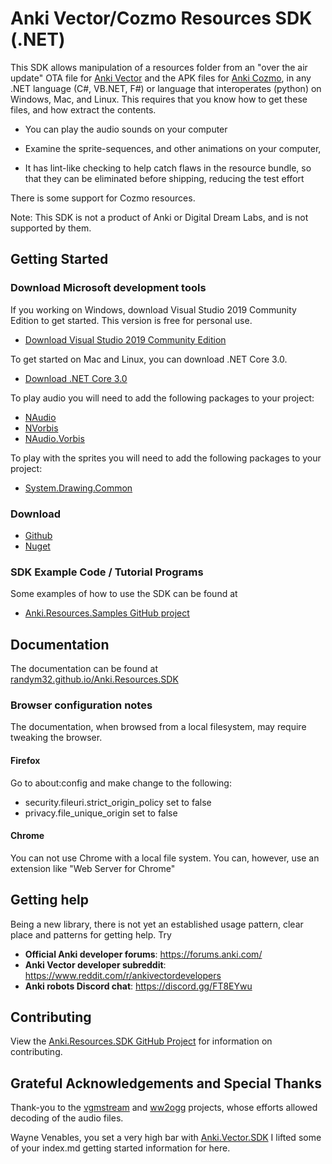 # Anki Vector/Cozmo Resources SDK  (.NET)

This SDK allows manipulation of a resources folder from an "over the air update"
OTA file for [Anki Vector](https://www.anki.com/en-us/vector) and the APK files
for [Anki Cozmo](https://www.anki.com/en-us/cozmo), in any .NET language
(C#, VB.NET, F#) or language that interoperates (python) on Windows, Mac, and
Linux.  This requires that you know how to get these files, and how extract
the contents.

* You can play the audio sounds on your computer
* Examine the sprite-sequences, and other animations on your computer,

* It has lint-like checking to help catch flaws in the resource bundle, so that
   they can be eliminated before shipping, reducing the test effort

There is some support for Cozmo resources.

Note: This SDK is not a product of Anki or Digital Dream Labs, and is not
supported by them.

## Getting Started

### Download Microsoft development tools

If you working on Windows, download Visual Studio 2019 Community Edition to get started.  This version is free for personal use.
* [Download Visual Studio 2019 Community Edition](https://visualstudio.microsoft.com/thank-you-downloading-visual-studio/?sku=Community)

To get started on Mac and Linux, you can download .NET Core 3.0.  
* [Download .NET Core 3.0](https://dotnet.microsoft.com/download/dotnet-core/3.0)

To play audio you will need to add the following packages to your project:
* [NAudio](https://www.nuget.org/packages/NAudio/)
* [NVorbis](https://www.nuget.org/packages/NVorbis/)
* [NAudio.Vorbis](https://www.nuget.org/packages/NAudio.Vorbis/)

To play with the sprites you will need to add the following packages to your project:
* [System.Drawing.Common](https://www.nuget.org/packages/System.Drawing.Common/)

### Download
* [Github](https://github.com/randym32/Anki.Resources.SDK)
* [Nuget](https://www.nuget.org/packages/Anki.Resources.SDK/)

### SDK Example Code  / Tutorial Programs

Some examples of how to use the SDK can be found at

* [Anki.Resources.Samples GitHub project](https://github.com/randym/Anki.Resouces.Samples)


## Documentation
The documentation can be found at [randym32.github.io/Anki.Resources.SDK](https://randym32.github.io/Anki.Resources.SDK)

### Browser configuration notes
The documentation, when browsed from a local filesystem, may require tweaking
the browser.

#### Firefox
Go to about:config and make change to the following:
* security.fileuri.strict_origin_policy set to false
* privacy.file_unique_origin  set to false

#### Chrome
You can not use Chrome with a local file system.  You can, however, use an extension
like "Web Server for Chrome"

## Getting help
Being a new library, there is not yet an established usage pattern, clear place
and patterns for getting help.  Try

* **Official Anki developer forums**: https://forums.anki.com/
* **Anki Vector developer subreddit**: https://www.reddit.com/r/ankivectordevelopers
* **Anki robots Discord chat**: https://discord.gg/FT8EYwu 

## Contributing
View the [Anki.Resources.SDK GitHub Project](https://github.com/randym32/Anki.Resources.SDK)
for information on contributing.

## Grateful Acknowledgements and Special Thanks

Thank-you to the [vgmstream](https://github.com/losnoco/vgmstream/) and
[ww2ogg](https://github.com/hcs64/ww2ogg) projects, whose efforts allowed
decoding of the audio files.

Wayne Venables, you set a very high bar with [Anki.Vector.SDK](https://github.com/codaris/Anki.Vector.SDK) 
I lifted some of your index.md getting started information for here.
